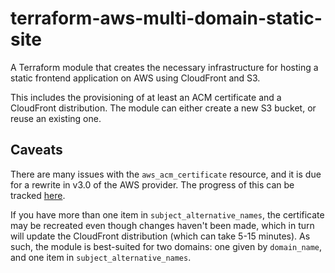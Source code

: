 # terraform-aws-multi-domain-static-site
A Terraform module that creates the necessary infrastructure for hosting a static frontend application on AWS using CloudFront and S3.

This includes the provisioning of at least an ACM certificate and a CloudFront distribution. The module can either create a new S3 bucket, or reuse an existing one.

## Caveats
There are many issues with the `aws_acm_certificate` resource, and it is due for a rewrite in v3.0 of the AWS provider. The progress of this can be tracked [here](https://github.com/terraform-providers/terraform-provider-aws/issues/13053).

If you have more than one item in `subject_alternative_names`, the certificate may be recreated even though changes haven't been made, which in turn will update the CloudFront distribution (which can take 5-15 minutes). As such, the module is best-suited for two domains: one given by `domain_name`, and one item in `subject_alternative_names`.
